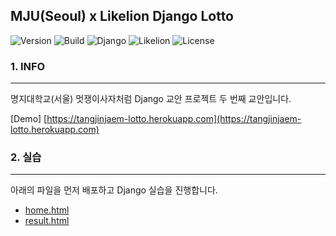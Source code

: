 MJU(Seoul) x Likelion Django Lotto
----------------------------------

![Version](https://img.shields.io/badge/Version-2.0.0-green.svg) ![Build](https://img.shields.io/badge/Build-Passing-success.svg) ![Django](https://img.shields.io/badge/Python-Django-darkgreen.svg) ![Likelion](https://img.shields.io/badge/Likelion-MJU(Seoul)-9cf.svg) ![License](https://img.shields.io/badge/License-MIT-informational.svg)

### 1. INFO

---

명지대학교(서울) 멋쟁이사자처럼 Django 교안 프로젝트 두 번째 교안입니다.

[Demo] [https://tangjinjaem-lotto.herokuapp.com](https://tangjinjaem-lotto.herokuapp.com)

### 2. 실습

---

아래의 파일을 먼저 배포하고 Django 실습을 진행합니다.

-	[home.html](lotto/templates/home.html)
-	[result.html](lotto/templates/result.html)
